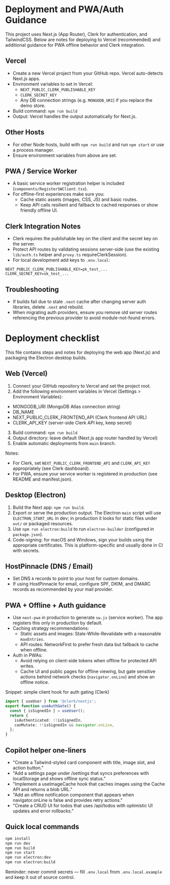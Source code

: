# Deployment and PWA/Auth Guidance

This project uses Next.js (App Router), Clerk for authentication, and TailwindCSS. Below are notes for deploying to Vercel (recommended) and additional guidance for PWA offline behavior and Clerk integration.

## Vercel

- Create a new Vercel project from your GitHub repo. Vercel auto-detects Next.js apps.
- Environment variables to set in Vercel:
  - `NEXT_PUBLIC_CLERK_PUBLISHABLE_KEY`
  - `CLERK_SECRET_KEY`
  - Any DB connection strings (e.g. `MONGODB_URI`) if you replace the demo store.
- Build command: `npm run build`
- Output: Vercel handles the output automatically for Next.js.

## Other Hosts

- For other Node hosts, build with `npm run build` and run `npm start` or use a process manager.
- Ensure environment variables from above are set.

## PWA / Service Worker

- A basic service worker registration helper is included (`components/RegisterSWClient.tsx`).
- For offline-first experiences make sure you:
  - Cache static assets (images, CSS, JS) and basic routes.
  - Keep API calls resilient and fallback to cached responses or show friendly offline UI.

## Clerk Integration Notes

- Clerk requires the publishable key on the client and the secret key on the server.
- Protect API routes by validating sessions server-side (use the existing `lib/auth.ts` helper and `proxy.ts` requireClerkSession).
- For local development add keys to `.env.local`:

```
NEXT_PUBLIC_CLERK_PUBLISHABLE_KEY=pk_test_...
CLERK_SECRET_KEY=sk_test_...
```

## Troubleshooting

- If builds fail due to stale `.next` cache after changing server auth libraries, delete `.next` and rebuild.
- When migrating auth providers, ensure you remove old server routes referencing the previous provider to avoid module-not-found errors.
# Deployment checklist

This file contains steps and notes for deploying the web app (Next.js) and packaging the Electron desktop builds.

## Web (Vercel)

1. Connect your GitHub repository to Vercel and set the project root.
2. Add the following environment variables in Vercel (Settings > Environment Variables):
  - MONGODB_URI (MongoDB Atlas connection string)
  - DB_NAME
  - NEXT_PUBLIC_CLERK_FRONTEND_API (Clerk frontend API URL)
  - CLERK_API_KEY (server-side Clerk API key, keep secret)
3. Build command: `npm run build`
4. Output directory: leave default (Next.js app router handled by Vercel)
5. Enable automatic deployments from `main` branch.

Notes:
- For Clerk, set `NEXT_PUBLIC_CLERK_FRONTEND_API` and `CLERK_API_KEY` appropriately (see Clerk dashboard).
- For PWA, ensure your service worker is registered in production (see README and manifest.json).

## Desktop (Electron)

1. Build the Next app: `npm run build`.
2. Export or serve the production output. The Electron `main` script will use `ELECTRON_START_URL` in dev; in production it looks for static files under `out/` or packaged resources.
3. Use `npm run electron:build` to run `electron-builder` (configured in `package.json`).
4. Code-signing: for macOS and Windows, sign your builds using the appropriate certificates. This is platform-specific and usually done in CI with secrets.

## HostPinnacle (DNS / Email)

- Set DNS `A` records to point to your host for custom domains.
- If using HostPinnacle for email, configure SPF, DKIM, and DMARC records as recommended by your mail provider.

## PWA + Offline + Auth guidance

- Use `next-pwa` in production to generate `sw.js` (service worker). The app registers this only in production by default.
- Caching strategy recommendations:
  - Static assets and images: Stale-While-Revalidate with a reasonable `maxEntries`.
  - API routes: NetworkFirst to prefer fresh data but fallback to cache when offline.
- Auth in PWAs:
  - Avoid relying on client-side tokens when offline for protected API writes.
  - Cache UI and public pages for offline viewing, but gate sensitive actions behind network checks (`navigator.onLine`) and show an offline notice.

Snippet: simple client hook for auth gating (Clerk)

```ts
import { useUser } from '@clerk/nextjs';
export function useAuthGate() {
  const { isSignedIn } = useUser();
  return {
    isAuthenticated: !!isSignedIn,
    canMutate: !!isSignedIn && navigator.onLine,
  };
}
```

## Copilot helper one-liners

- "Create a Tailwind-styled card component with title, image slot, and action button."
- "Add a settings page under /settings that syncs preferences with localStorage and shows offline sync status."
- "Implement a useImageCache hook that caches images using the Cache API and returns a blob URL."
- "Add an offline notification component that appears when navigator.onLine is false and provides retry actions."
- "Create a CRUD UI for todos that uses /api/todos with optimistic UI updates and error rollbacks."

## Quick local commands

```bash
npm install
npm run dev
npm run build
npm run start
npm run electron:dev
npm run electron:build
```

Reminder: never commit secrets — fill `.env.local` from `.env.local.example` and keep it out of source control.
